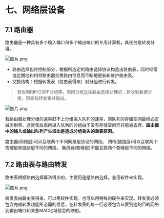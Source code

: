 # 七、网络层设备

## 7.1 路由器

路由器是一种具有多个输入端口和多个输出端口的专用计算机，其任务是转发分组。

![图片.png](https://upload-images.jianshu.io/upload_images/26868451-72c0bd4443215d95.png?imageMogr2/auto-orient/strip%7CimageView2/2/w/1240)

- 路由选择也称控制部分，根据所选定的路由选择协议构造出路由表，同时经常或定期地和相邻路由器交换路由信息而不断地更新和维护路由表。
- 交换结构：根据转发表（路由表得来）对分组进行转发。

>若收到RIP/OSPF分组等，则把分组送往路由选择处理机；若收到数据分组，则查找转发表并输出。

![图片.png](https://upload-images.jianshu.io/upload_images/26868451-0edb87de03897ef5.png?imageMogr2/auto-orient/strip%7CimageView2/2/w/1240)

若路由器处理分组的速率赶不上分组进入队列的速率，则队列的存储空间最终必定减少到零，这就使后面再进入队列的分组由于没有存储空间而只能被丢弃。**路由器中的输入或输出队列产生溢出是造成分组丢失的重要原因。**

路由器(网络层)可以互联两个不同网络层协议的网段。
网桥(链路层)可以互联两个物理层和链路层不同的网段。
集线器(物理层)不能互联两个物理层不同的网段。

## 7.2 路由表与路由转发

路由表根据路由选择算法得出的，主要用途是路由选择，总用软件来实现。

![图片.png](https://upload-images.jianshu.io/upload_images/26868451-9a821a8a138bb62f.png?imageMogr2/auto-orient/strip%7CimageView2/2/w/1240)

转发表由路由表得来，可以用软件实现，也可以用特殊的硬件来实现。转发表必须包含完成转发功能所必需的信息，在转发表的每一行必须包含从要到达的目的网络到输出端口和某些MAC地址信息的映射。

[^1]: 距离：通常为“跳数”，即从源端口到目的端口所经过的路由器个数，经过一个路由器跳数+1。特别的，从一路由器到直接连接的网络距离为1。RIP允许一条路由最多只能包含15个路由器，因此距离为16表示网络不可达。

